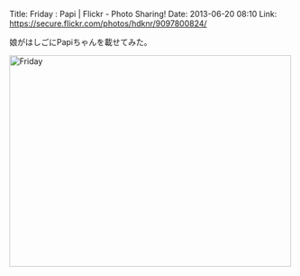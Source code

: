 Title: Friday : Papi | Flickr - Photo Sharing!
Date: 2013-06-20 08:10
Link: https://secure.flickr.com/photos/hdknr/9097800824/

娘がはしごにPapiちゃんを載せてみた。

<a href="http://www.flickr.com/photos/hdknr/9097800824/" title="Friday by hidelafoglia, on Flickr"><img src="https://farm4.staticflickr.com/3796/9097800824_62560edb9f.jpg" width="500" height="375" alt="Friday"></a>
